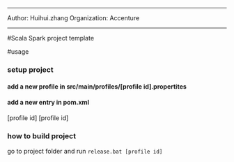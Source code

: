 ************************************************************************************************************************************************
Author:         Huihui.zhang
Organization:   Accenture

************************************************************************************************************************************************

#Scala Spark project template

#usage

### setup project 
#### add a new profile in src/main/profiles/[profile id].propertites
#### add a new entry in pom.xml

<profile>
  <id>[profile id]</id>
  <properties>
    <profile.id>[profile id]</profile.id>
  </properties>
</profile>



### how to build project 
go to project folder and run ```release.bat [profile id] ``` 